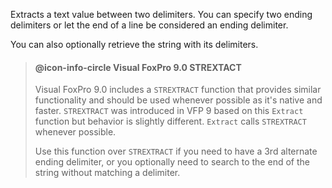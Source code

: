 ﻿Extracts a text value between two delimiters. You can specify two ending delimiters or let the end of a line be considered an ending delimiter.You can also optionally retrieve the string with its delimiters.> #### @icon-info-circle Visual FoxPro 9.0 STREXTACT> Visual FoxPro 9.0 includes a `STREXTRACT` function that provides similar functionality and should be used whenever possible as it's native and faster. `STREXTRACT` was introduced in VFP 9 based on this `Extract` function but behavior is slightly different. `Extract` calls `STREXTRACT` whenever possible.>>Use this function over `STREXTRACT` if you need to have a 3rd alternate ending delimiter, or you optionally need to search to the end of the string without matching a delimiter.